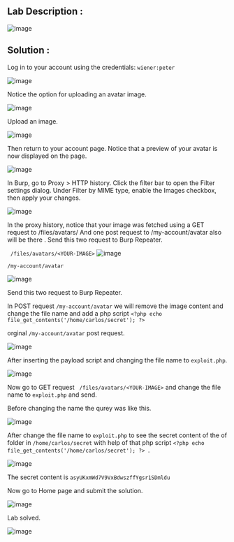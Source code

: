 ## Lab Description :

![image](https://github.com/ananthan05/Portswigger_labs/assets/140697378/8760639d-a0e4-44f9-ad01-099996273b20)

## Solution :

Log in to your account using the credentials: `wiener:peter`

![image](https://github.com/ananthan05/Portswigger_labs/assets/140697378/97e7899b-612e-4297-ab22-bb76a488405a)

Notice the option for uploading an avatar image.

![image](https://github.com/ananthan05/Portswigger_labs/assets/140697378/86aaeae3-e303-4cd9-9817-d1a63d0dacf9)

Upload an image.

![image](https://github.com/ananthan05/Portswigger_labs/assets/140697378/c24e71d3-d716-44b6-b1e6-c7eb10bd774a)

Then return to your account page. Notice that a preview of your avatar is now displayed on the page.

![image](https://github.com/ananthan05/Portswigger_labs/assets/140697378/0c9a2ff6-a97d-4771-acbf-0e39b4e5a780)

In Burp, go to Proxy > HTTP history. Click the filter bar to open the Filter settings dialog. Under Filter by MIME type, enable the Images checkbox, then apply your changes.

![image](https://github.com/ananthan05/Portswigger_labs/assets/140697378/e02076de-a1d9-4851-93c4-0fab6281f5fb)

In the proxy history, notice that your image was fetched using a GET request to /files/avatars/<YOUR-IMAGE> And one post request to /my-account/avatar also will be there . Send this two  request to Burp Repeater.

` /files/avatars/<YOUR-IMAGE>` 
![image](https://github.com/ananthan05/Portswigger_labs/assets/140697378/65cbffb2-bf6b-4a01-a412-edaa99556322)


`/my-account/avatar`

![image](https://github.com/ananthan05/Portswigger_labs/assets/140697378/7b58aa45-d266-4dad-b949-db8a1c2a8ca1)

Send this two  request to Burp Repeater.


In POST request `/my-account/avatar` we will remove the image content and change the file name and add a php script `<?php echo file_get_contents('/home/carlos/secret'); ?> `

orginal `/my-account/avatar` post request.

![image](https://github.com/ananthan05/Portswigger_labs/assets/140697378/3cf18a9e-9fc3-4702-9d5c-8c03dcef6387)

After inserting the payload script and changing the file name to `exploit.php`.

![image](https://github.com/ananthan05/Portswigger_labs/assets/140697378/a5b157fa-2f58-4360-a7c9-b218611c3c1a)

Now go to GET request ` /files/avatars/<YOUR-IMAGE>`  and change the file name to `exploit.php` and send.

Before changing the name the qurey was like this.

![image](https://github.com/ananthan05/Portswigger_labs/assets/140697378/3736064b-beab-4fc7-9f1f-747d5709612f)

After  change the file name to `exploit.php` to see the secret content of the of folder in `/home/carlos/secret` with help of that php script  `<?php echo file_get_contents('/home/carlos/secret'); ?> `.

![image](https://github.com/ananthan05/Portswigger_labs/assets/140697378/eb3e89b5-4d40-4a3d-b899-408155ffad64)

The secret content is `asyUKxmWd7V9VxBdwszffYgsr1SDmldu `

Now go to Home page and submit the solution.

![image](https://github.com/ananthan05/Portswigger_labs/assets/140697378/8f1c48cf-dcfd-4d24-88f3-0978d7e35e43)

Lab solved.

![image](https://github.com/ananthan05/Portswigger_labs/assets/140697378/e72267c5-84b6-4d0f-8829-236b6dbe8f2b)

